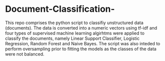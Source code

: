 # Document-Classification-

This repo comprises the python script to classifiy unstructured data (documents). The data is converted into a numeric vectors using tf-idf and four types of supervised machine learning algirhtms were applied to classify the documents, namely Linear Support Classifier, Logistic Regression, Random Forest and Naive Bayes. The script was also inteded to perform oversampling prior to fitting the models as the classes of the data were not balanced.
